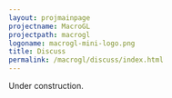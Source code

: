 ```yaml
---
layout: projmainpage
projectname: MacroGL
projectpath: macrogl
logoname: macrogl-mini-logo.png
title: Discuss
permalink: /macrogl/discuss/index.html
---
```




Under construction.
